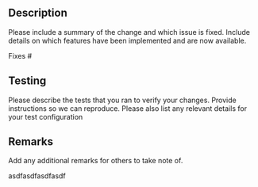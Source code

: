 ## Description

Please include a summary of the change and which issue is fixed. Include details on which features have been implemented and are now available.

Fixes # 

## Testing

Please describe the tests that you ran to verify your changes. Provide instructions so we can reproduce. Please also list any relevant details for your test configuration

## Remarks

Add any additional remarks for others to take note of.

asdfasdfasdfasdf